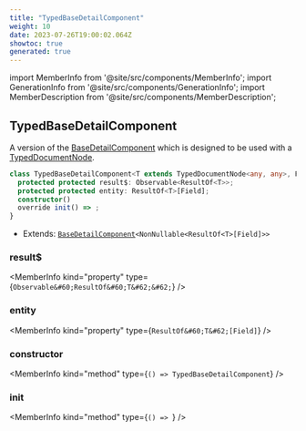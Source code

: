```yaml
---
title: "TypedBaseDetailComponent"
weight: 10
date: 2023-07-26T19:00:02.064Z
showtoc: true
generated: true
---
```

<!-- This file was generated from the Vendure source. Do not modify. Instead, re-run the "docs:build" script -->
import MemberInfo from '@site/src/components/MemberInfo';
import GenerationInfo from '@site/src/components/GenerationInfo';
import MemberDescription from '@site/src/components/MemberDescription';


## TypedBaseDetailComponent

<GenerationInfo sourceFile="packages/admin-ui/src/lib/core/src/common/base-detail.component.ts" sourceLine="179" packageName="@vendure/admin-ui" />

A version of the <a href='/reference/admin-ui-api/list-detail-views/base-detail-component#basedetailcomponent'>BaseDetailComponent</a> which is designed to be used with a
[TypedDocumentNode](https://the-guild.dev/graphql/codegen/plugins/typescript/typed-document-node).

```ts title="Signature"
class TypedBaseDetailComponent<T extends TypedDocumentNode<any, any>, Field extends keyof ResultOf<T>> extends BaseDetailComponent<NonNullable<ResultOf<T>[Field]>> {
  protected protected result$: Observable<ResultOf<T>>;
  protected protected entity: ResultOf<T>[Field];
  constructor()
  override init() => ;
}
```
* Extends: <code><a href='/reference/admin-ui-api/list-detail-views/base-detail-component#basedetailcomponent'>BaseDetailComponent</a>&#60;NonNullable&#60;ResultOf&#60;T&#62;[Field]&#62;&#62;</code>



<div className="members-wrapper">

### result$

<MemberInfo kind="property" type={`Observable&#60;ResultOf&#60;T&#62;&#62;`}   />


### entity

<MemberInfo kind="property" type={`ResultOf&#60;T&#62;[Field]`}   />


### constructor

<MemberInfo kind="method" type={`() => TypedBaseDetailComponent`}   />


### init

<MemberInfo kind="method" type={`() => `}   />




</div>
